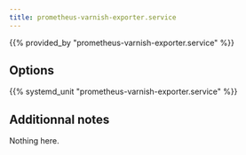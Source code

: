 ```yaml
---
title: prometheus-varnish-exporter.service
---
```


{{% provided_by "prometheus-varnish-exporter.service" %}}

## Options

{{% systemd_unit "prometheus-varnish-exporter.service" %}}

## Additionnal notes

Nothing here.